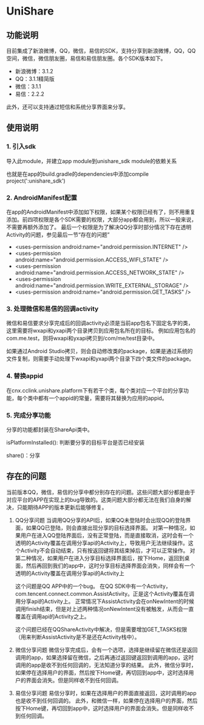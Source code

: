 # UniShare

## 功能说明

目前集成了新浪微博，QQ，微信，易信的SDK，支持分享到新浪微博，QQ，QQ空间，微信，微信朋友圈，易信和易信朋友圈。各个SDK版本如下。

- 新浪微博：3.1.2
- QQ：3.1.1精简版
- 微信：3.1.1
- 易信：2.2.2

此外，还可以支持通过短信和系统分享界面来分享。

## 使用说明

### 1. 引入sdk
导入此module，并建立app module到unishare_sdk module的依赖关系

也就是在app的build.gradle的dependencies中添加compile project(':unishare_sdk')

### 2. AndroidManifest配置
在app的AndroidManifest中添加如下权限，如果某个权限已经有了，则不用重复添加。前四项权限是各个SDK需要的权限，大部分app都会用到，所以一般来说，不需要再额外添加了。
最后一个权限是为了解决QQ分享时部分情况下存在透明Activity的问题，参见最后一节“存在的问题”

- \<uses-permission android:name="android.permission.INTERNET" />
- \<uses-permission android:name="android.permission.ACCESS_WIFI_STATE" />
- \<uses-permission android:name="android.permission.ACCESS_NETWORK_STATE" />
- \<uses-permission android:name="android.permission.WRITE_EXTERNAL_STORAGE" />
- \<uses-permission android:name="android.permission.GET_TASKS" />

### 3. 处理微信和易信的回调activity
微信和易信要求分享完成后的回调activity必须是当前app包名下固定名字的类，这里需要将wxapi和yxapi两个目录拷贝到应用包名所在的目标。
例如应用包名的com.me.test，则将wxapi和yxapi拷贝到/com/me/test目录中。

如果通过Android Studio拷贝，则会自动修改类的package，如果是通过系统的文件复制，则需要手动处理下wxapi和yxapi两个目录下四个类文件的package。

### 4. 替换appid
在cnx.cclink.unishare.platform下有若干个类，每个类对应一个平台的分享功能，每个类中都有一个appid的常量，需要将其替换为应用的appid。

### 5. 完成分享功能
分享的功能都封装在ShareApi类中。

isPlatformInstalled(): 判断要分享的目标平台是否已经安装

share()：分享

## 存在的问题
当前版本QQ，微信，易信的分享中都分别存在的问题。这些问题大部分都是由于对应平台的APP在实现上的bug导致的。这类问题大部分都无法在我们自身的解决，只能期待APP的版本更新后能够修复。

1. QQ分享问题
    当调用QQ分享的API后，如果QQ未登陆时会出现QQ的登陆界面，如果QQ已登陆，则会直接出现分享的目标选择界面。
    对第一种情况，如果用户在进入QQ登陆界面后，没有正常登陆，而是直接取消，这时会有一个透明的Activity覆盖在调用分享api的Activity上，导致用户无法继续操作。这个Activity不会自动结束，只有按返回键将其结束掉后，才可以正常操作。
    对第二种情况，如果用户在进入分享目标选择界面后，按下Home，返回到桌面，然后再回到我们的app中，这时分享目标选择界面会消失，同样会有一个透明的Activity覆盖在调用分享api的Activity上

    这个问题是QQ APP中的一个bug。
    在QQ SDK中有一个Activity，com.tencent.connect.common.AssistActivity。正是这个Activity覆盖在调用分享api的Activity上。
    正常情况下AssistActivity会在onNewIntent的时候调用finish结束，但是对上述两种情况onNewIntent没有被触发，从而会一直覆盖在调用api的Activity之上。

    这个问题已经在QQShareActivity中解决，但是需要增加GET_TASKS权限（用来判断AssistActivity是不是还在Activity栈中）。

2. 微信分享问题
    微信分享完成后，会有一个选项，选择是继续留在微信还是返回调用的app，如果选择留在微信，之后再通过返回键返回到调用的app，这时调用的app是收不到任何回调的，无法知道分享的结果。
    此外，微信分享时，如果停在选择用户的界面，然后按下Home键，再切回到app中，这时选择用户的界面会消失。但是同样收不到任何回调。

3. 易信分享问题
    易信分享时，如果在选择用户的界面直接返回，这时调用的app也是收不到任何回调的。
    此外，和微信一样，如果停在选择用户的界面，然后按下Home键，再切回到app中，这时选择用户的界面会消失。但是同样收不到任何回调。
